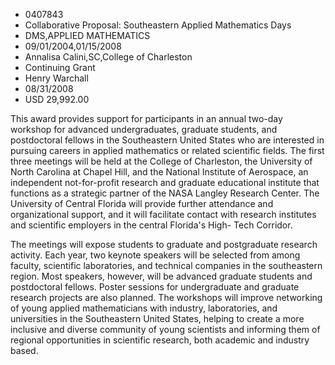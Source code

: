 
* 0407843
* Collaborative Proposal: Southeastern Applied Mathematics Days
* DMS,APPLIED MATHEMATICS
* 09/01/2004,01/15/2008
* Annalisa Calini,SC,College of Charleston
* Continuing Grant
* Henry Warchall
* 08/31/2008
* USD 29,992.00

This award provides support for participants in an annual two-day workshop for
advanced undergraduates, graduate students, and postdoctoral fellows in the
Southeastern United States who are interested in pursuing careers in applied
mathematics or related scientific fields. The first three meetings will be held
at the College of Charleston, the University of North Carolina at Chapel Hill,
and the National Institute of Aerospace, an independent not-for-profit research
and graduate educational institute that functions as a strategic partner of the
NASA Langley Research Center. The University of Central Florida will provide
further attendance and organizational support, and it will facilitate contact
with research institutes and scientific employers in the central Florida's High-
Tech Corridor.

The meetings will expose students to graduate and postgraduate research
activity. Each year, two keynote speakers will be selected from among faculty,
scientific laboratories, and technical companies in the southeastern region.
Most speakers, however, will be advanced graduate students and postdoctoral
fellows. Poster sessions for undergraduate and graduate research projects are
also planned. The workshops will improve networking of young applied
mathematicians with industry, laboratories, and universities in the Southeastern
United States, helping to create a more inclusive and diverse community of young
scientists and informing them of regional opportunities in scientific research,
both academic and industry based.
